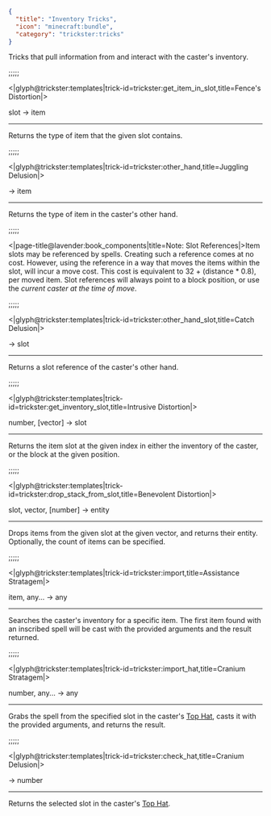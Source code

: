 ```json
{
  "title": "Inventory Tricks",
  "icon": "minecraft:bundle",
  "category": "trickster:tricks"
}
```

Tricks that pull information from and interact with the caster's inventory.

;;;;;

<|glyph@trickster:templates|trick-id=trickster:get_item_in_slot,title=Fence's Distortion|>

slot -> item

---

Returns the type of item that the given slot contains.

;;;;;

<|glyph@trickster:templates|trick-id=trickster:other_hand,title=Juggling Delusion|>

-> item

---

Returns the type of item in the caster's other hand.

;;;;;

<|page-title@lavender:book_components|title=Note: Slot References|>Item slots may be referenced by spells.
Creating such a reference comes at no cost. However, using the reference in a way that moves the items within the slot, will incur a move cost.
This cost is equivalent to 32 + (distance * 0.8), per moved item. Slot references will always point to a block position, or use the *current caster at the time of move*.

;;;;;

<|glyph@trickster:templates|trick-id=trickster:other_hand_slot,title=Catch Delusion|>

-> slot

---

Returns a slot reference of the caster's other hand.

;;;;;

<|glyph@trickster:templates|trick-id=trickster:get_inventory_slot,title=Intrusive Distortion|>

number, [vector] -> slot

---

Returns the item slot at the given index in either the inventory of the caster, or the block at the given position.

;;;;;

<|glyph@trickster:templates|trick-id=trickster:drop_stack_from_slot,title=Benevolent Distortion|>

slot, vector, [number] -> entity

---

Drops items from the given slot at the given vector, and returns their entity. Optionally, the count of items can be specified.

;;;;;

<|glyph@trickster:templates|trick-id=trickster:import,title=Assistance Stratagem|>

item, any... -> any

---

Searches the caster's inventory for a specific item. 
The first item found with an inscribed spell will be cast with the provided arguments and the result returned.

;;;;;

<|glyph@trickster:templates|trick-id=trickster:import_hat,title=Cranium Stratagem|>

number, any... -> any

---

Grabs the spell from the specified slot in the caster's [Top Hat](^trickster:top_hat), casts it with the provided arguments, and returns the result.

;;;;;

<|glyph@trickster:templates|trick-id=trickster:check_hat,title=Cranium Delusion|>

-> number

---

Returns the selected slot in the caster's [Top Hat](^trickster:top_hat).